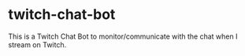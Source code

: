 # twitch-chat-bot
This is a Twitch Chat Bot to monitor/communicate with the chat when I stream on Twitch.
